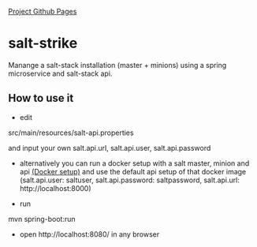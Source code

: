 [Project Github Pages](https://smatei.github.io/salt-strike/)

# salt-strike

Manange a salt-stack installation (master + minions) using a spring microservice and salt-stack api.

## How to use it

- edit

src/main/resources/salt-api.properties

and input your own salt.api.url, salt.api.user, salt.api.password

- alternatively you can run a docker setup with a salt master, minion and api [(Docker setup)](https://github.com/smatei/salt-api-docker-setup) and use the default api setup of that docker image (salt.api.user: saltuser, salt.api.password: saltpassword, salt.api.url: http://localhost:8000)

- run

mvn spring-boot:run

- open http://localhost:8080/ in any browser
